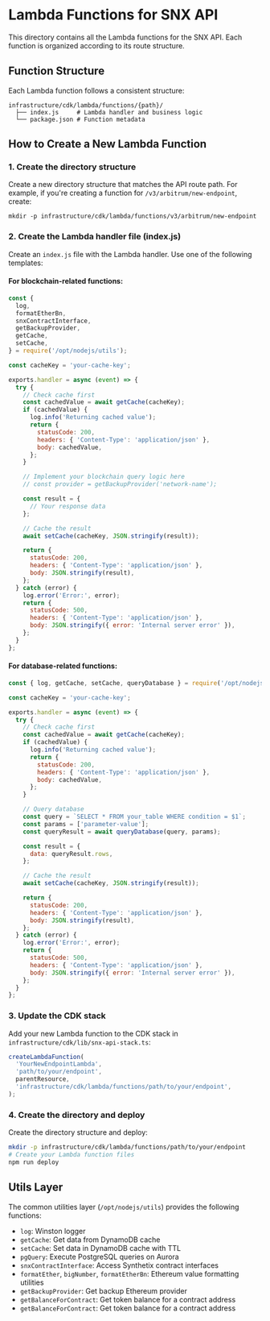 # Lambda Functions for SNX API

This directory contains all the Lambda functions for the SNX API. Each function is organized according to its route structure.

## Function Structure

Each Lambda function follows a consistent structure:

```
infrastructure/cdk/lambda/functions/{path}/
  ├── index.js     # Lambda handler and business logic
  └── package.json # Function metadata
```

## How to Create a New Lambda Function

### 1. Create the directory structure

Create a new directory structure that matches the API route path. For example, if you're creating a function for `/v3/arbitrum/new-endpoint`, create:

```
mkdir -p infrastructure/cdk/lambda/functions/v3/arbitrum/new-endpoint
```

### 2. Create the Lambda handler file (index.js)

Create an `index.js` file with the Lambda handler. Use one of the following templates:

#### For blockchain-related functions:

```javascript
const {
  log,
  formatEtherBn,
  snxContractInterface,
  getBackupProvider,
  getCache,
  setCache,
} = require('/opt/nodejs/utils');

const cacheKey = 'your-cache-key';

exports.handler = async (event) => {
  try {
    // Check cache first
    const cachedValue = await getCache(cacheKey);
    if (cachedValue) {
      log.info('Returning cached value');
      return {
        statusCode: 200,
        headers: { 'Content-Type': 'application/json' },
        body: cachedValue,
      };
    }

    // Implement your blockchain query logic here
    // const provider = getBackupProvider('network-name');

    const result = {
      // Your response data
    };

    // Cache the result
    await setCache(cacheKey, JSON.stringify(result));

    return {
      statusCode: 200,
      headers: { 'Content-Type': 'application/json' },
      body: JSON.stringify(result),
    };
  } catch (error) {
    log.error('Error:', error);
    return {
      statusCode: 500,
      headers: { 'Content-Type': 'application/json' },
      body: JSON.stringify({ error: 'Internal server error' }),
    };
  }
};
```

#### For database-related functions:

```javascript
const { log, getCache, setCache, queryDatabase } = require('/opt/nodejs/utils');

const cacheKey = 'your-cache-key';

exports.handler = async (event) => {
  try {
    // Check cache first
    const cachedValue = await getCache(cacheKey);
    if (cachedValue) {
      log.info('Returning cached value');
      return {
        statusCode: 200,
        headers: { 'Content-Type': 'application/json' },
        body: cachedValue,
      };
    }

    // Query database
    const query = `SELECT * FROM your_table WHERE condition = $1`;
    const params = ['parameter-value'];
    const queryResult = await queryDatabase(query, params);

    const result = {
      data: queryResult.rows,
    };

    // Cache the result
    await setCache(cacheKey, JSON.stringify(result));

    return {
      statusCode: 200,
      headers: { 'Content-Type': 'application/json' },
      body: JSON.stringify(result),
    };
  } catch (error) {
    log.error('Error:', error);
    return {
      statusCode: 500,
      headers: { 'Content-Type': 'application/json' },
      body: JSON.stringify({ error: 'Internal server error' }),
    };
  }
};
```

### 3. Update the CDK stack

Add your new Lambda function to the CDK stack in `infrastructure/cdk/lib/snx-api-stack.ts`:

```typescript
createLambdaFunction(
  'YourNewEndpointLambda',
  'path/to/your/endpoint',
  parentResource,
  'infrastructure/cdk/lambda/functions/path/to/your/endpoint',
);
```

### 4. Create the directory and deploy

Create the directory structure and deploy:

```bash
mkdir -p infrastructure/cdk/lambda/functions/path/to/your/endpoint
# Create your Lambda function files
npm run deploy
```

## Utils Layer

The common utilities layer (`/opt/nodejs/utils`) provides the following functions:

- `log`: Winston logger
- `getCache`: Get data from DynamoDB cache
- `setCache`: Set data in DynamoDB cache with TTL
- `pgQuery`: Execute PostgreSQL queries on Aurora
- `snxContractInterface`: Access Synthetix contract interfaces
- `formatEther`, `bigNumber`, `formatEtherBn`: Ethereum value formatting utilities
- `getBackupProvider`: Get backup Ethereum provider
- `getBalanceForContract`: Get token balance for a contract address
- `getBalanceForContract`: Get token balance for a contract address
